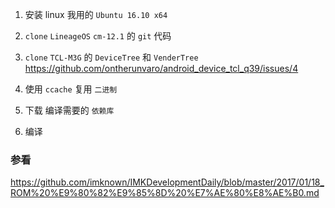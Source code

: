 1. 安装 linux
我用的 `Ubuntu 16.10 x64`

2. `clone` `LineageOS` `cm-12.1` 的 `git` 代码


3. `clone` `TCL-M3G` 的 `DeviceTree` 和 `VenderTree`  
https://github.com/ontherunvaro/android_device_tcl_q39/issues/4

4. 使用 `ccache` 复用 `二进制`

5. 下载 编译需要的 `依赖库`

6. 编译

### 参看
https://github.com/imknown/IMKDevelopmentDaily/blob/master/2017/01/18_ROM%20%E9%80%82%E9%85%8D%20%E7%AE%80%E8%AE%B0.md
